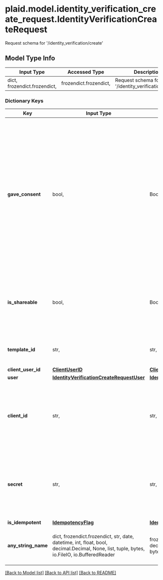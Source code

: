 # plaid.model.identity_verification_create_request.IdentityVerificationCreateRequest

Request schema for '/identity_verification/create'

## Model Type Info
Input Type | Accessed Type | Description | Notes
------------ | ------------- | ------------- | -------------
dict, frozendict.frozendict,  | frozendict.frozendict,  | Request schema for &#x27;/identity_verification/create&#x27; | 

### Dictionary Keys
Key | Input Type | Accessed Type | Description | Notes
------------ | ------------- | ------------- | ------------- | -------------
**gave_consent** | bool,  | BoolClass,  | A flag specifying whether the end user has already agreed to a privacy policy specifying that their data will be shared with Plaid for verification purposes.  If &#x60;gave_consent&#x60; is set to &#x60;true&#x60;, the &#x60;accept_tos&#x60; step will be marked as &#x60;skipped&#x60; and the end user&#x27;s session will start at the next step requirement. | if omitted the server will use the default value of False
**is_shareable** | bool,  | BoolClass,  | A flag specifying whether you would like Plaid to expose a shareable URL for the verification being created. | 
**template_id** | str,  | str,  | ID of the associated Identity Verification template. | 
**client_user_id** | [**ClientUserID**](ClientUserID.md) | [**ClientUserID**](ClientUserID.md) |  | [optional] 
**user** | [**IdentityVerificationCreateRequestUser**](IdentityVerificationCreateRequestUser.md) | [**IdentityVerificationCreateRequestUser**](IdentityVerificationCreateRequestUser.md) |  | [optional] 
**client_id** | str,  | str,  | Your Plaid API &#x60;client_id&#x60;. The &#x60;client_id&#x60; is required and may be provided either in the &#x60;PLAID-CLIENT-ID&#x60; header or as part of a request body. | [optional] 
**secret** | str,  | str,  | Your Plaid API &#x60;secret&#x60;. The &#x60;secret&#x60; is required and may be provided either in the &#x60;PLAID-SECRET&#x60; header or as part of a request body. | [optional] 
**is_idempotent** | [**IdempotencyFlag**](IdempotencyFlag.md) | [**IdempotencyFlag**](IdempotencyFlag.md) |  | [optional] 
**any_string_name** | dict, frozendict.frozendict, str, date, datetime, int, float, bool, decimal.Decimal, None, list, tuple, bytes, io.FileIO, io.BufferedReader | frozendict.frozendict, str, BoolClass, decimal.Decimal, NoneClass, tuple, bytes, FileIO | any string name can be used but the value must be the correct type | [optional]

[[Back to Model list]](../../README.md#documentation-for-models) [[Back to API list]](../../README.md#documentation-for-api-endpoints) [[Back to README]](../../README.md)

